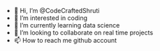 - 👋 Hi, I’m @CodeCraftedShruti
- 👀 I’m interested in coding
- 🌱 I’m currently learning data science
- 💞️ I’m looking to collaborate on real time projects
- 📫 How to reach me github account

<!---
CodeCraftedShruti/CodeCraftedShruti is a ✨ special ✨ repository because its `README.md` (this file) appears on your GitHub profile.
You can click the Preview link to take a look at your changes.
--->
